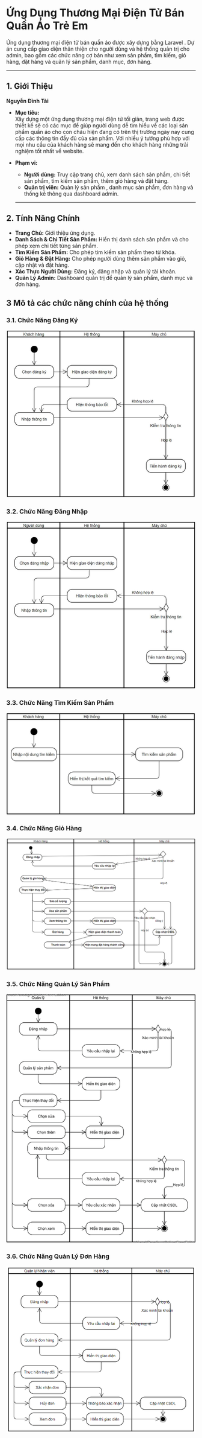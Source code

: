 # Ứng Dụng Thương Mại Điện Tử Bán Quần Áo Trẻ Em

Ứng dụng thương mại điện tử bán quần áo được xây dựng bằng Laravel . Dự án cung cấp giao diện thân thiện cho người dùng và hệ thống quản trị cho admin, bao gồm các chức năng cơ bản như xem sản phẩm, tìm kiếm, giỏ hàng, đặt hàng và quản lý sản phẩm, danh mục, đơn hàng.

---

## 1. Giới Thiệu

**Nguyễn Đình Tài**

- **Mục tiêu:**  
  Xây dựng một ứng dụng thương mại điện tử tối giản, trang web được thiết kế sẽ có các mục để giúp người dùng dễ tìm hiểu về các loại sản phẩm quần áo cho con cháu hiện đang có trên thị trường ngày nay cung cấp các thông tin đầy đủ của sản phẩm. Với nhiều ý tưởng phù hợp với mọi nhu cầu của khách hàng sẽ mang đến cho khách hàng những trải nghiệm tốt nhất về website.
  
- **Phạm vi:**  
  - **Người dùng:** Truy cập trang chủ, xem danh sách sản phẩm, chi tiết sản phẩm, tìm kiếm sản phẩm, thêm giỏ hàng và đặt hàng.
  - **Quản trị viên:** Quản lý sản phẩm , danh mục sản phẩm, đơn hàng và thống kê thông qua dashboard admin.

   ---

## 2. Tính Năng Chính

- **Trang Chủ:** Giới thiệu ứng dụng.
- **Danh Sách & Chi Tiết Sản Phẩm:** Hiển thị danh sách sản phẩm và cho phép xem chi tiết từng sản phẩm.
- **Tìm Kiếm Sản Phẩm:** Cho phép tìm kiếm sản phẩm theo từ khóa.
- **Giỏ Hàng & Đặt Hàng:** Cho phép người dùng thêm sản phẩm vào giỏ, cập nhật và đặt hàng.
- **Xác Thực Người Dùng:** Đăng ký, đăng nhập và quản lý tài khoản.
- **Quản Lý Admin:** Dashboard quản trị để quản lý sản phẩm, danh mục và đơn hàng.

## 3	Mô tả  các chức năng chính của hệ thống
### 3.1. Chức Năng Đăng Ký
![Cấu trúc chức năng](https://github.com/dinhtai27/Codeweb/blob/master/Picture.png)

### 3.2. Chức Năng Đăng Nhập
![Cấu trúc chức năng](https://github.com/dinhtai27/Codeweb/blob/master/Picture1.png)
### 3.3. Chức Năng Tìm Kiếm Sản Phẩm 
![Cấu trúc chức năng](https://github.com/dinhtai27/Codeweb/blob/master/Picture3.png)
### 3.4. Chức Năng Giỏ Hàng 
![Cấu trúc chức năng](https://github.com/dinhtai27/Codeweb/blob/master/Picture5.png)
### 3.5. Chức Năng Quản Lý Sản Phẩm
![Cấu trúc chức năng](https://github.com/dinhtai27/Codeweb/blob/master/Picture7.png)
### 3.6. Chức Năng Quản Lý Đơn Hàng
![Cấu trúc chức năng](https://github.com/dinhtai27/Codeweb/blob/master/Picture6.png)
